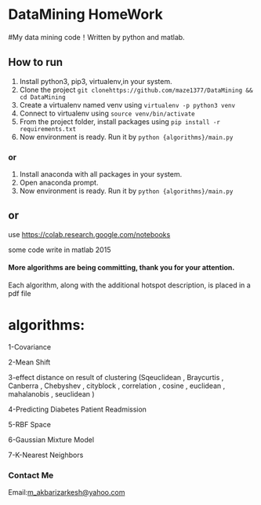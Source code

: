 DataMining HomeWork
==========
#My data mining code！Written by python and matlab.

## How to run
1. Install python3, pip3, virtualenv,in your system.
2. Clone the project `git clonehttps://github.com/maze1377/DataMining && cd DataMining`
3. Create a virtualenv named venv using `virtualenv -p python3 venv`
4. Connect to virtualenv using `source venv/bin/activate`
5. From the project folder, install packages using `pip install -r requirements.txt`
6. Now environment is ready. Run it by `python {algorithms}/main.py`
### or
1. Install anaconda with all packages in your system.
2. Open anaconda prompt. 
3. Now environment is ready. Run it by `python {algorithms}/main.py`
## or

use https://colab.research.google.com/notebooks

some code write in matlab 2015

#### More algorithms are being committing, thank you for your attention.  

Each algorithm, along with the additional hotspot description, is placed in a pdf file

# algorithms:

1-Covariance 

2-Mean Shift

3-effect distance on result of clustering (Sqeuclidean , Braycurtis , Canberra , Chebyshev , cityblock , correlation , cosine , euclidean , mahalanobis , seuclidean )

4-Predicting Diabetes Patient Readmission

5-RBF Space 

6-Gaussian Mixture Model 

7-K-Nearest Neighbors

### Contact Me

Email:m_akbarizarkesh@yahoo.com